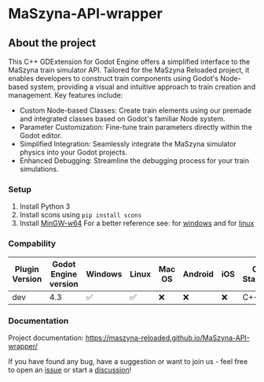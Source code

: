 # MaSzyna-API-wrapper
## About the project
This C++ GDExtension for Godot Engine offers a simplified interface to the MaSzyna train simulator API. Tailored for the MaSzyna Reloaded project, it enables developers to construct train components using Godot's Node-based system, providing a visual and intuitive approach to train creation and management. Key features include:

- Custom Node-based Classes: Create train elements using our premade and integrated classes based on Godot's familiar Node system.
- Parameter Customization: Fine-tune train parameters directly within the Godot editor.
- Simplified Integration: Seamlessly integrate the MaSzyna simulator physics into your Godot projects.
- Enhanced Debugging: Streamline the debugging process for your train simulations.
### Setup
1. Install Python 3
2. Install scons using `pip install scons`
3. Install [MinGW-w64](https://mingw-w64.org/)
For a better reference see: for [windows](https://docs.godotengine.org/en/4.3/contributing/development/compiling/compiling_for_windows.html) and for [linux](https://docs.godotengine.org/en/4.3/contributing/development/compiling/compiling_for_linuxbsd.html)
### Compability
| Plugin Version | Godot Engine version | Windows | Linux | Mac OS | Android | iOS | C++ Standard | MaSzyna Version |
|----------------|----------------------|---------|-------|--------|---------|-----|--------------|-----------------|
| dev            | 4.3                  | ✅       | ✅       | ❌       | ❌       | ❌       | C++ 17       | 24.06 |

### Documentation
Project documentation: https://maszyna-reloaded.github.io/MaSzyna-API-wrapper/

If you have found any bug, have a suggestion or want to join us - feel free to open an [issue](https://github.com/MaSzyna-Reloaded/MaSzyna-API-wrapper/issues) or start a [discussion](https://github.com/MaSzyna-Reloaded/MaSzyna-API-wrapper/discussions)!

